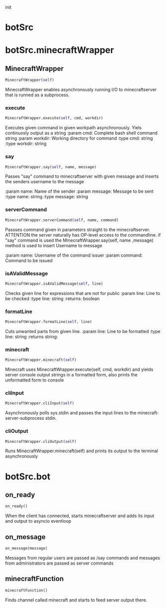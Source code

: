 init
<h1 id="botSrc">botSrc</h1>


<h1 id="botSrc.minecraftWrapper">botSrc.minecraftWrapper</h1>


<h2 id="botSrc.minecraftWrapper.MinecraftWrapper">MinecraftWrapper</h2>

```python
MinecraftWrapper(self)
```

MinecraftWrapper enables asynchronously running I/O to
minecraftserver that is runned as a subprocess.

<h3 id="botSrc.minecraftWrapper.MinecraftWrapper.execute">execute</h3>

```python
MinecraftWrapper.execute(self, cmd, workdir)
```

Executes given command in given workpath asynchronously.
Yiels continuosly output as a string
:param cmd: Complete bash shell command string
:param workdir: Working directory for command
:type cmd: string
:type workdir: string

<h3 id="botSrc.minecraftWrapper.MinecraftWrapper.say">say</h3>

```python
MinecraftWrapper.say(self, name, message)
```

Passes "say" command to minecraftserver with given message
and inserts the senders username to the message

:param name: Name of the sender
:param message: Message to be sent
:type name: string
:type message: string

<h3 id="botSrc.minecraftWrapper.MinecraftWrapper.serverCommand">serverCommand</h3>

```python
MinecraftWrapper.serverCommand(self, name, command)
```

Passses command given in parameters straight to the minecraftserver.
ATTENTION the server naturally has OP-level access to the commandline.
if "say" command is used the MinecraftWrapper.say(self, name ,message)
method is used to insert Username to message

:param name: Username of the command issuer
:param command: Command to be issued

<h3 id="botSrc.minecraftWrapper.MinecraftWrapper.isAValidMessage">isAValidMessage</h3>

```python
MinecraftWrapper.isAValidMessage(self, line)
```

Checks given line for expressions that are not for public
:param line: Line to be checked
:type line: string
:returns: boolean

<h3 id="botSrc.minecraftWrapper.MinecraftWrapper.formatLine">formatLine</h3>

```python
MinecraftWrapper.formatLine(self, line)
```

Cuts unwanted parts from given line.
:param line: Line to be formatted
:type line: string
:returns string:

<h3 id="botSrc.minecraftWrapper.MinecraftWrapper.minecraft">minecraft</h3>

```python
MinecraftWrapper.minecraft(self)
```

Minecraft uses MinecraftWrapper.execute(self, cmd, workdir) and yields
server console output strings in a formatted form, also
prints the unformatted form to console

<h3 id="botSrc.minecraftWrapper.MinecraftWrapper.cliInput">cliInput</h3>

```python
MinecraftWrapper.cliInput(self)
```

Asynchronously polls  sys.stdin and passes the input lines to the
minecraft-server-subprocess stdin.

<h3 id="botSrc.minecraftWrapper.MinecraftWrapper.cliOutput">cliOutput</h3>

```python
MinecraftWrapper.cliOutput(self)
```

Runs MinecraftWrapper.minecraft(self) and prints its output to
the terminal asynchronously

<h1 id="botSrc.bot">botSrc.bot</h1>


<h2 id="botSrc.bot.on_ready">on_ready</h2>

```python
on_ready()
```

When the client has connected, starts minecraftserver and adds
its input and output to asyncio eventloop

<h2 id="botSrc.bot.on_message">on_message</h2>

```python
on_message(message)
```

Messages from regular users are passed as /say commands and messages
from administrators are passed as server commands

<h2 id="botSrc.bot.minecraftFunction">minecraftFunction</h2>

```python
minecraftFunction()
```

Finds channel called minecraft and starts to feed server output
there.

